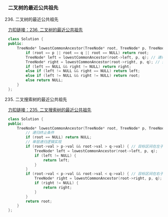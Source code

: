 ### 二叉树的最近公共祖先

236. 二叉树的最近公共祖先

[力扣链接：236. 二叉树的最近公共祖先](https://leetcode.cn/problems/lowest-common-ancestor-of-a-binary-tree/)

```c++
class Solution {
public:
    TreeNode* lowestCommonAncestor(TreeNode* root, TreeNode* p, TreeNode* q) {
        if (root == p || root == q || root == NULL) return root;
        TreeNode* left = lowestCommonAncestor(root->left, p, q); // 递归 左子树
        TreeNode* right = lowestCommonAncestor(root->right, p, q); // 递归  右子树
        if (left == NULL && right != NULL) return right;
        else if (left != NULL && right == NULL) return left;
        else if (left != NULL && right != NULL) return root;
        else return NULL;
    }
};
```



235. 二叉搜索树的最近公共祖先

[力扣链接：235. 二叉搜索树的最近公共祖先](https://leetcode.cn/problems/lowest-common-ancestor-of-a-binary-search-tree/)

```c++
class Solution {
public:
    TreeNode* lowestCommonAncestor(TreeNode* root, TreeNode* p, TreeNode* q) {
        // 递归终止条件
        if (root == NULL) return NULL;
        // 单层递归逻辑实现
        if (root->val > p->val && root->val > q->val) { // 目标区间在左子树
            TreeNode* left = lowestCommonAncestor(root->left, p, q);
            if (left != NULL) {
                return left;
            }
        }
        if (root->val < p->val && root->val < q->val) { // 目标区间在右子树
            TreeNode* right = lowestCommonAncestor(root->right, p, q);
            if (right != NULL) {
                return right;
            }
        }
        return root;
    }
};
```

